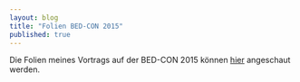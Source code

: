 ```yaml
---
layout: blog
title: "Folien BED-CON 2015"
published: true
---
```

Die Folien meines Vortrags auf der BED-CON 2015 können [hier](  https://speakerdeck.com/nbyl/gottliche-regeln-build-your-paas-with-deis-dot-io) angeschaut werden.
